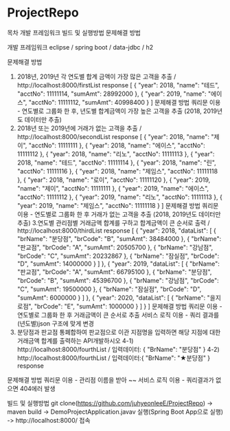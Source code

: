# ProjectRepo
목차
개발 프레임워크
빌드 및 실행방법
문제해결 방법

개발 프레임워크
eclipse / spring boot / data-jdbc / h2

문제해결 방법
1. 2018년, 2019년 각 연도별 합계 금액이 가장 많은 고객을 추출 / http://localhost:8000/firstList
response
[
    {
        "year": 2018,
        "name": "테드",
        "acctNo": 11111114,
        "sumAmt": 28992000
    },
    {
        "year": 2019,
        "name": "에이스",
        "acctNo": 11111112,
        "sumAmt": 40998400
    }
]
문제해결 방법
쿼리문 이용 - 연도별로 그룹화 한 후, 년도별 합계금액이 가장 높은 고객을 추출 (2018, 2019년도 데이터만 추출)
2. 2018년 또는 2019년에 거래가 없는 고객을 추출 / http://localhost:8000/secondList
response
[
    {
        "year": 2018,
        "name": "제이",
        "acctNo": 11111111
    },
    {
        "year": 2018,
        "name": "에이스",
        "acctNo": 11111112
    },
    {
        "year": 2018,
        "name": "리노",
        "acctNo": 11111113
    },
    {
        "year": 2018,
        "name": "테드",
        "acctNo": 11111114
    },
    {
        "year": 2018,
        "name": "린",
        "acctNo": 11111116
    },
    {
        "year": 2018,
        "name": "제임스",
        "acctNo": 11111118
    },
    {
        "year": 2018,
        "name": "로이",
        "acctNo": 11111120
    },
    {
        "year": 2019,
        "name": "제이",
        "acctNo": 11111111
    },
    {
        "year": 2019,
        "name": "에이스",
        "acctNo": 11111112
    },
    {
        "year": 2019,
        "name": "리노",
        "acctNo": 11111113
    },
    {
        "year": 2019,
        "name": "제임스",
        "acctNo": 11111118
    }
]
문제해결 방법
쿼리문 이용 - 연도별로 그룹화 한 후 거래가 없는 고객을 추출 (2018, 2019년도 데이터만 추출)
3.연도별 관리점별 거래금액 합계를 구하고 합계금액이 큰 순서로 출력 / http://localhost:8000/thirdList
response
[
    {
        "year": 2018,
        "dataList": [
            {
                "brName": "분당점",
                "brCode": "B",
                "sumAmt": 38484000
            },
            {
                "brName": "판교점",
                "brCode": "A",
                "sumAmt": 20505700
            },
            {
                "brName": "강남점",
                "brCode": "C",
                "sumAmt": 20232867
            },
            {
                "brName": "잠실점",
                "brCode": "D",
                "sumAmt": 14000000
            }
        ]
    },
    {
        "year": 2019,
        "dataList": [
            {
                "brName": "판교점",
                "brCode": "A",
                "sumAmt": 66795100
            },
            {
                "brName": "분당점",
                "brCode": "B",
                "sumAmt": 45396700
            },
            {
                "brName": "강남점",
                "brCode": "C",
                "sumAmt": 19500000
            },
            {
                "brName": "잠실점",
                "brCode": "D",
                "sumAmt": 6000000
            }
        ]
    },
    {
        "year": 2020,
        "dataList": [
            {
                "brName": "을지로점",
                "brCode": "E",
                "sumAmt": 1000000
            }
        ]
    }
]
문제해결 방법
쿼리문 이용 - 연도별로 그룹화 한 후 거래금액이 큰 순서로 추출 
서비스 로직 이용 - 쿼리 결과를 (년도별)json 구조에 맞게 변경
4. 분당점과 판교점 통폐합하여 판교점으로 이관 지점명을 입력하면 해당 지점에 대한 거래금액 합계를 출력하는 API개발하시오
4-1) http://localhost:8000/fourthList / 입력데이터: { "BrName": "분당점" }
4-2) http://localhost:8000/fourthList / 입력데이터:{ "BrName": "★분당점" }
response

문제해결 방법
쿼리문 이용 - 관리점 이름을 받아 ~~
서비스 로직 이용 - 쿼리결과가 없으면 404에러 발생

빌드 및 실행방법
git clone(https://github.com/juhyeonleeE/ProjectRepo) -> maven build -> DemoProjectApplication.javav 실행(Spring Boot App으로 실행) -> http://localhost:8000/ 접속
